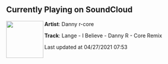 ## Currently Playing on SoundCloud

[<img align="left" width="100" src="https://i1.sndcdn.com/artworks-000493255440-vekr8x-t500x500.jpg">](https://soundcloud.com/danny-r-core/lange-i-believe-danny-r-core-remix-fin)

**Artist**: Danny r-core 

**Track**: Lange - I Believe - Danny R - Core Remix

Last updated at 04/27/2021 07:53
